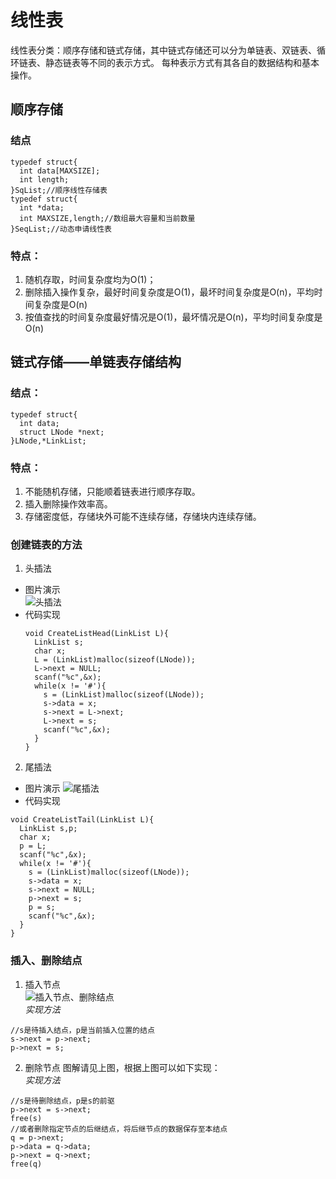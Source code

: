 # 线性表
线性表分类：顺序存储和链式存储，其中链式存储还可以分为单链表、双链表、循环链表、静态链表等不同的表示方式。
每种表示方式有其各自的数据结构和基本操作。

## 顺序存储
  ### 结点
  ```
  typedef struct{
    int data[MAXSIZE];
    int length;
  }SqList;//顺序线性存储表
  typedef struct{
    int *data;
    int MAXSIZE,length;//数组最大容量和当前数量
  }SeqList;//动态申请线性表
  ```
  ### 特点：
  1. 随机存取，时间复杂度均为O(1)；
  2. 删除插入操作复杂，最好时间复杂度是O(1)，最坏时间复杂度是O(n)，平均时间复杂度是O(n)
  3. 按值查找的时间复杂度最好情况是O(1)，最坏情况是O(n)，平均时间复杂度是O(n)  
## 链式存储——单链表存储结构
  ### 结点：
  ```
  typedef struct{
    int data;
    struct LNode *next;
  }LNode,*LinkList;
  ```
  ### 特点：
  1. 不能随机存储，只能顺着链表进行顺序存取。
  2. 插入删除操作效率高。
  3. 存储密度低，存储块外可能不连续存储，存储块内连续存储。
  
  ### 创建链表的方法
  1. 头插法
  * 图片演示  
  ![头插法](http://images2018.cnblogs.com/blog/1305302/201807/1305302-20180704153733202-1490939078.jpg)  
  * 代码实现  
    ```
    void CreateListHead(LinkList L){
      LinkList s;
      char x;
      L = (LinkList)malloc(sizeof(LNode));
      L->next = NULL;
      scanf("%c",&x);
      while(x != '#'){
        s = (LinkList)malloc(sizeof(LNode));
        s->data = x;
        s->next = L->next;
        L->next = s;
        scanf("%c",&x);
      }
    }
    ```
  2. 尾插法  
  * 图片演示
  ![尾插法](http://c.biancheng.net/cpp/uploads/allimg/140709/1-140F9153GJ93.jpg)
  * 代码实现  
  ```
  void CreateListTail(LinkList L){
    LinkList s,p;
    char x;
    p = L;
    scanf("%c",&x);
    while(x != '#'){
      s = (LinkList)malloc(sizeof(LNode));
      s->data = x;
      s->next = NULL;
      p->next = s;
      p = s;
      scanf("%c",&x);
    }
  }
  ```
  ### 插入、删除结点
  1. 插入节点  
  ![插入节点、删除结点](http://images2015.cnblogs.com/blog/820353/201610/820353-20161002223205906-1787729888.png)  
  *实现方法*  
  ```
  //s是待插入结点，p是当前插入位置的结点
  s->next = p->next;
  p->next = s;
  ```
  2. 删除节点
  图解请见上图，根据上图可以如下实现：    
  *实现方法*
  ```
  //s是待删除结点，p是s的前驱
  p->next = s->next;
  free(s)
  //或者删除指定节点的后继结点，将后继节点的数据保存至本结点
  q = p->next;
  p->data = q->data;
  p->next = q->next;
  free(q)
  ```
  
  
